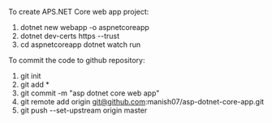 To create APS.NET Core web app project:
1. dotnet new webapp -o aspnetcoreapp
2. dotnet dev-certs https --trust
3. cd aspnetcoreapp
dotnet watch run

To commit the code to github repository:
1. git init
2. git add *
3. git commit -m "asp dotnet core web app"
4. git remote add origin git@github.com:manish07/asp-dotnet-core-app.git
5. git push --set-upstream origin master
